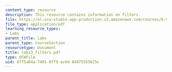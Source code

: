```yaml
---
content_type: resource
description: This resource contains information on filters.
file: https://ol-ocw-studio-app-production.s3.amazonaws.com/courses/6-071j-introduction-to-electronics-signals-and-measurement-spring-2006/6ff5a64a74018ff9ac6d84975555625c_lab13_filters.pdf
file_type: application/pdf
learning_resource_types:
- Labs
parent_title: Labs
parent_type: CourseSection
resourcetype: Document
title: lab13_filters.pdf
type: OCWFile
uid: 6ff5a64a-7401-8ff9-ac6d-84975555625c
---
```


